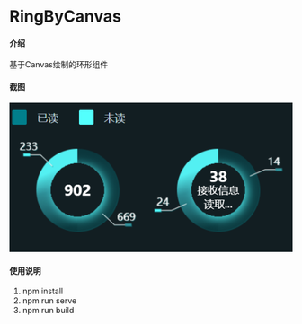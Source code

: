 # RingByCanvas

#### 介绍
基于Canvas绘制的环形组件

#### 截图
![](img-folder/781ee3a1294411b9023e7a19b25e096.png)


#### 使用说明 

1.  npm install
2.  npm run serve
3.  npm run build

